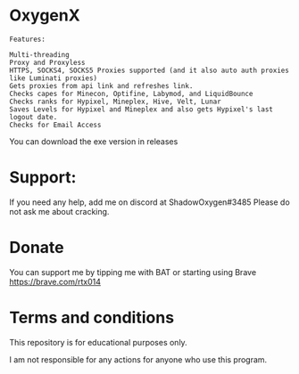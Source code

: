 # OxygenX

```
Features:

Multi-threading
Proxy and Proxyless
HTTPS, SOCKS4, SOCKS5 Proxies supported (and it also auto auth proxies like Luminati proxies)
Gets proxies from api link and refreshes link.
Checks capes for Minecon, Optifine, Labymod, and LiquidBounce
Checks ranks for Hypixel, Mineplex, Hive, Velt, Lunar
Saves Levels for Hypixel and Mineplex and also gets Hypixel's last logout date.
Checks for Email Access
```

You can download the exe version in releases
# Support:
If you need any help, add me on discord at ShadowOxygen#3485
Please do not ask me about cracking.

# Donate
You can support me by tipping me with BAT or starting using Brave https://brave.com/rtx014


# Terms and conditions
This repository is for educational purposes only.

I am not responsible for any actions for anyone who use this program.
